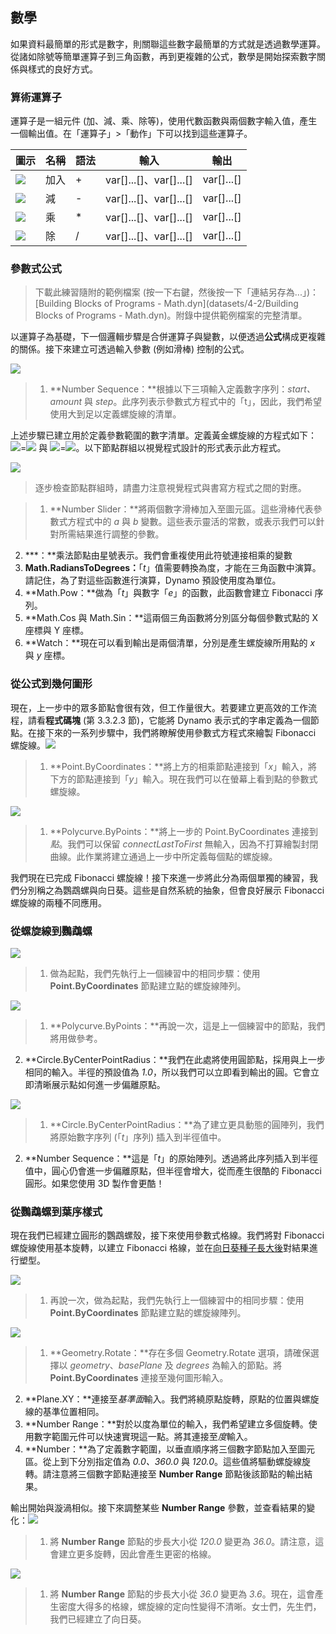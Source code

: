

## 數學

如果資料最簡單的形式是數字，則關聯這些數字最簡單的方式就是透過數學運算。從諸如除號等簡單運算子到三角函數，再到更複雜的公式，數學是開始探索數字關係與樣式的良好方式。

### 算術運算子

運算子是一組元件 (加、減、乘、除等)，使用代數函數與兩個數字輸入值，產生一個輸出值。在「運算子」>「動作」下可以找到這些運算子。

|圖示|名稱|語法|輸入|輸出|
| -- | -- | -- | -- | -- |
|![](../images/icons/add-Large.png)|加入|+|var[]...[]、var[]...[]|var[]...[]|
|![](../images/icons/sub-Large.png)|減|-|var[]...[]、var[]...[]|var[]...[]|
|![](../images/icons/mul-Large.png)|乘|*|var[]...[]、var[]...[]|var[]...[]|
|![](../images/icons/div-Large.png)|除|/|var[]...[]、var[]...[]|var[]...[]|

### 參數式公式

> 下載此練習隨附的範例檔案 (按一下右鍵，然後按一下「連結另存為...」)：[Building Blocks of Programs - Math.dyn](datasets/4-2/Building Blocks of Programs - Math.dyn)。附錄中提供範例檔案的完整清單。

以運算子為基礎，下一個邏輯步驟是合併運算子與變數，以便透過**公式**構成更複雜的關係。接下來建立可透過輸入參數 (例如滑棒) 控制的公式。

![](images/4-2/4-2-5/01.png)

> 1. **Number Sequence：**根據以下三項輸入定義數字序列：*start、amount* 與 *step*。此序列表示參數式方程式中的「t」，因此，我們希望使用大到足以定義螺旋線的清單。

上述步驟已建立用於定義參數範圍的數字清單。定義黃金螺旋線的方程式如下：![](images/4-2/4-2-5/x.gif)=![](images/4-2/4-2-5/goldenSpiral.gif) 與 ![](images/4-2/4-2-5/y.gif)=![](images/4-2/4-2-5/goldenSpiral2.gif)。以下節點群組以視覺程式設計的形式表示此方程式。

![](images/4-2/4-2-5/02.png)

> 逐步檢查節點群組時，請盡力注意視覺程式與書寫方程式之間的對應。

> 1. **Number Slider：**將兩個數字滑棒加入至圖元區。這些滑棒代表參數式方程式中的 *a* 與 *b* 變數。這些表示靈活的常數，或表示我們可以針對所需結果進行調整的參數。
2. ***：**乘法節點由星號表示。我們會重複使用此符號連接相乘的變數
3. **Math.RadiansToDegrees：**「*t*」值需要轉換為度，才能在三角函數中演算。請記住，為了對這些函數進行演算，Dynamo 預設使用度為單位。
4. **Math.Pow：**做為「*t*」與數字「*e*」的函數，此函數會建立 Fibonacci 序列。
5. **Math.Cos 與 Math.Sin：**這兩個三角函數將分別區分每個參數式點的 X 座標與 Y 座標。
6. **Watch：**現在可以看到輸出是兩個清單，分別是產生螺旋線所用點的 *x* 與 *y* 座標。

### 從公式到幾何圖形

現在，上一步中的眾多節點會很有效，但工作量很大。若要建立更高效的工作流程，請看**程式碼塊** (第 3.3.2.3 節)，它能將 Dynamo 表示式的字串定義為一個節點。在接下來的一系列步驟中，我們將瞭解使用參數式方程式來繪製 Fibonacci 螺旋線。![](images/4-2/4-2-5/03.png)

> 1. **Point.ByCoordinates：**將上方的相乘節點連接到「*x*」輸入，將下方的節點連接到「*y*」輸入。現在我們可以在螢幕上看到點的參數式螺旋線。

![](images/4-2/4-2-5/03aaa.png)

> 1. **Polycurve.ByPoints：**將上一步的 Point.ByCoordinates 連接到*點*。我們可以保留 *connectLastToFirst* 無輸入，因為不打算繪製封閉曲線。此作業將建立通過上一步中所定義每個點的螺旋線。

我們現在已完成 Fibonacci 螺旋線！接下來進一步將此分為兩個單獨的練習，我們分別稱之為鸚鵡螺與向日葵。這些是自然系統的抽象，但會良好展示 Fibonacci 螺旋線的兩種不同應用。

### 從螺旋線到鸚鵡螺

![](images/4-2/4-2-5/03.png)

> 1. 做為起點，我們先執行上一個練習中的相同步驟：使用 **Point.ByCoordinates** 節點建立點的螺旋線陣列。

![](images/4-2/4-2-5/03aa.png)

> 1. **Polycurve.ByPoints：**再說一次，這是上一個練習中的節點，我們將用做參考。
2. **Circle.ByCenterPointRadius：**我們在此處將使用圓節點，採用與上一步相同的輸入。半徑的預設值為 *1.0*，所以我們可以立即看到輸出的圓。它會立即清晰展示點如何進一步偏離原點。

![](images/4-2/4-2-5/03a.png)

> 1. **Circle.ByCenterPointRadius：**為了建立更具動態的圓陣列，我們將原始數字序列 (「*t*」序列) 插入到半徑值中。
2. **Number Sequence：**這是「*t*」的原始陣列。透過將此序列插入到半徑值中，圓心仍會進一步偏離原點，但半徑會增大，從而產生很酷的 Fibonacci 圓形。如果您使用 3D 製作會更酷！

### 從鸚鵡螺到葉序樣式

現在我們已經建立圓形的鸚鵡螺殼，接下來使用參數式格線。我們將對 Fibonacci 螺旋線使用基本旋轉，以建立 Fibonacci 格線，並在[向日葵種子長大後](http://ms.unimelb.edu.au/~segerman/papers/sunflower_spiral_fibonacci_metric.pdf)對結果進行塑型。

![](images/4-2/4-2-5/03.png)

> 1. 再說一次，做為起點，我們先執行上一個練習中的相同步驟：使用 **Point.ByCoordinates** 節點建立點的螺旋線陣列。

![](images/4-2/4-2-5/04.png)

> 1. **Geometry.Rotate：**存在多個 Geometry.Rotate 選項，請確保選擇以 *geometry*、*basePlane* 及 *degrees* 為輸入的節點。將 **Point.ByCoordinates** 連接至幾何圖形輸入。
2. **Plane.XY：**連接至*基準面*輸入。我們將繞原點旋轉，原點的位置與螺旋線的基準位置相同。
3. **Number Range：**對於以度為單位的輸入，我們希望建立多個旋轉。使用數字範圍元件可以快速實現這一點。將其連接至*度*輸入。
4. **Number：**為了定義數字範圍，以垂直順序將三個數字節點加入至圖元區。從上到下分別指定值為 *0.0、360.0* 與 *120.0*。這些值將驅動螺旋線旋轉。請注意將三個數字節點連接至 **Number Range** 節點後該節點的輸出結果。

輸出開始與漩渦相似。接下來調整某些 **Number Range** 參數，並查看結果的變化：![](images/4-2/4-2-5/05.png)

> 1. 將 **Number Range** 節點的步長大小從 *120.0* 變更為 *36.0*。請注意，這會建立更多旋轉，因此會產生更密的格線。

![](images/4-2/4-2-5/06.png)

> 1. 將 **Number Range** 節點的步長大小從 *36.0* 變更為 *3.6*。現在，這會產生密度大得多的格線，螺旋線的定向性變得不清晰。女士們，先生們，我們已經建立了向日葵。

